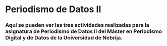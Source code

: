 <h1>Periodismo de Datos II</>
<h3>Aquí se pueden ver las tres actividades realizadas para la asignatura de Periodismo de Datos II del Máster en Periodismo Digital y de Datos de la Universidad de Nebrija.</>
